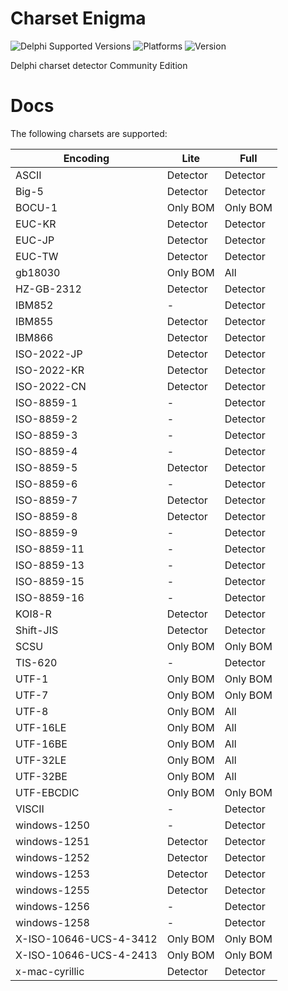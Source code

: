 # Charset Enigma
![Delphi Supported Versions](https://img.shields.io/badge/Delphi%20Supported%20Versions-XE3..10.3%20Rio-blue.svg)
![Platforms](https://img.shields.io/badge/Platforms-Windows,%20Android,%20iOs,%20MacOS,%20Linux-green.svg)
![Version](https://img.shields.io/badge/dynamic/json?color=blue&label=Version&query=%24.version&url=https%3A%2F%2Fraw.githubusercontent.com%2Fmpasoft%2Fcharset-enigma%2Fdevelop%2Fboss.json)

Delphi charset detector Community Edition
# Docs
The following charsets are supported:

|    Encoding            | Lite     | Full     |
| ---------------------- | -------- | -------- |
| ASCII                  | Detector | Detector |
| Big-5                  | Detector | Detector |
| BOCU-1                 | Only BOM | Only BOM |
| EUC-KR                 | Detector | Detector |
| EUC-JP                 | Detector | Detector |
| EUC-TW                 | Detector | Detector |
| gb18030                | Only BOM | All      |
| HZ-GB-2312             | Detector | Detector |
| IBM852                 | -        | Detector |
| IBM855                 | Detector | Detector |
| IBM866                 | Detector | Detector |
| ISO-2022-JP            | Detector | Detector |
| ISO-2022-KR            | Detector | Detector |
| ISO-2022-CN            | Detector | Detector |
| ISO-8859-1             | -        | Detector |
| ISO-8859-2             | -        | Detector |
| ISO-8859-3             | -        | Detector |
| ISO-8859-4             | -        | Detector |
| ISO-8859-5             | Detector | Detector |
| ISO-8859-6             | -        | Detector |
| ISO-8859-7             | Detector | Detector |
| ISO-8859-8             | Detector | Detector |
| ISO-8859-9             | -        | Detector |
| ISO-8859-11            | -        | Detector |
| ISO-8859-13            | -        | Detector |
| ISO-8859-15            | -        | Detector |
| ISO-8859-16            | -        | Detector |
| KOI8-R                 | Detector | Detector |
| Shift-JIS              | Detector | Detector |
| SCSU                   | Only BOM | Only BOM |
| TIS-620                | -        | Detector |
| UTF-1                  | Only BOM | Only BOM |
| UTF-7                  | Only BOM | Only BOM |
| UTF-8                  | Only BOM | All      |
| UTF-16LE               | Only BOM | All      |
| UTF-16BE               | Only BOM | All      |
| UTF-32LE               | Only BOM | All      |
| UTF-32BE               | Only BOM | All      |
| UTF-EBCDIC             | Only BOM | Only BOM |
| VISCII                 | -        | Detector |
| windows-1250           | -        | Detector |
| windows-1251           | Detector | Detector |
| windows-1252           | Detector | Detector |
| windows-1253           | Detector | Detector |
| windows-1255           | Detector | Detector |
| windows-1256           | -        | Detector |
| windows-1258           | -        | Detector |
| X-ISO-10646-UCS-4-3412 | Only BOM | Only BOM |
| X-ISO-10646-UCS-4-2413 | Only BOM | Only BOM |
| x-mac-cyrillic         | Detector | Detector |

